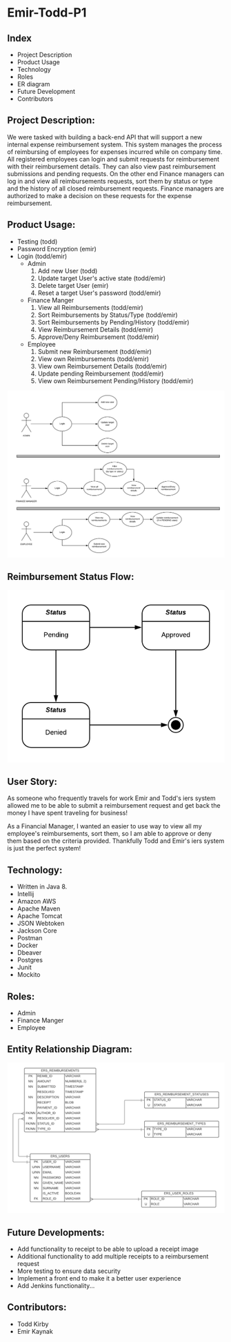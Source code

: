 # Emir-Todd-P1

## Index
- Project Description <br/>
- Product Usage <br/>
- Technology  <br/>
- Roles <br/>
- ER diagram <br/>
- Future Development <br/>
- Contributors <br/>

## Project Description:
 We were tasked with building a back-end API that will support a new internal expense reimbursement system.
This system manages the process of reimbursing of employees for expenses incurred while on company time. 
All registered employees can login and submit requests for reimbursement with their reimbursement details. 
They can also view past reimbursement submissions and pending requests. On the other end Finance managers 
can log in and view all reimbursements requests, sort them by status or type and the history of all closed 
reimbursement requests. Finance managers are authorized to make a decision on these requests for the expense reimbursement.


## Product Usage:
- Testing (todd) <br/>
- Password Encryption (emir) <br/>
- Login (todd/emir) <br/>
  - Admin <br/>
    1. Add new User (todd) <br/>
    2. Update target User's active state (todd/emir)<br/>
    3. Delete target User (emir)<br/>
    4. Reset a target User's password (todd/emir)
  - Finance Manger <br/>
    1. View all Reimbursements (todd/emir)<br/>
    2. Sort Reimbursements by Status/Type (todd/emir)<br/>
    3. Sort Reimbursements by Pending/History (todd/emir)<br/>
    4. View Reimbursement Details (todd/emir)<br/>
    5. Approve/Deny Reimbursement (todd/emir)<br/>
  - Employee <br/>
    1. Submit new Reimbursement (todd/emir)<br/>
    2. View own Reimbursements (todd/emir)<br/>
    3. View own Reimbursement Details (todd/emir)<br/>
    4. Update pending Reimbursement (todd/emir)<br/>
    5. View own Reimbursement Pending/History (todd/emir)

![System Use Case Diagrams](https://raw.githubusercontent.com/220207-java-enterprise/assignments/main/foundations-project/imgs/ERS%20Use%20Case%20Diagram.png)

## Reimbursement Status Flow: 
![Reimbursment Status State Flow](https://raw.githubusercontent.com/220207-java-enterprise/assignments/main/foundations-project/imgs/ERS%20State%20Flow%20Diagram.png)

## User Story:
As someone who frequently travels for work Emir and Todd's iers system allowed me to be able to submit a reimbursement request and get back 
the money I have spent traveling for business!

As a Financial Manager, I wanted an easier to use way to view all my employee's reimbursements, sort them, so I am able to approve or deny them 
based on the criteria provided. Thankfully Todd and Emir's iers system is just the perfect system!
## Technology:
- Written in Java 8. <br/>
- Intellij <br/>
- Amazon AWS <br/>
- Apache Maven <br/>
- Apache Tomcat <br/>
- JSON Webtoken <br/>
- Jackson Core <br/>
- Postman <br/>
- Docker <br/>
- Dbeaver <br/>
- Postgres <br/>
- Junit <br/>
- Mockito


## Roles:
- Admin <br/>
- Finance Manger <br/>
- Employee


## Entity Relationship Diagram:
![Relational Model](https://github.com/220207-java-enterprise/assignments/blob/main/foundations-project/imgs/ERS%20Relational%20Model.png)



## Future Developments:
-  Add functionality to receipt to be able to upload a receipt image
- Additional functionality to add multiple receipts to a reimbursement request
- More testing to ensure data security
- Implement a front end to make it a better user experience
- Add Jenkins functionality...

## Contributors:
- Todd Kirby
- Emir Kaynak

